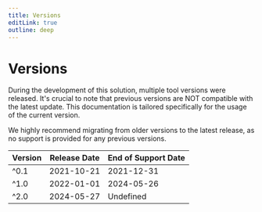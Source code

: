 ```yaml
---
title: Versions
editLink: true
outline: deep
---
```


# Versions

During the development of this solution, multiple tool versions were released. It's crucial to note that previous versions are NOT compatible with the latest update. This documentation is tailored specifically for the usage of the current version.

We highly recommend migrating from older versions to the latest release, as no support is provided for any previous versions.

| Version                                                | Release Date | End of Support Date |
|--------------------------------------------------------|--------------|---------------------|
| ^0.1 &nbsp; <Badge type="danger" text='Deprecated' />  | 2021-10-21   | 2021-12-31          |
| ^1.0 &nbsp; <Badge type="danger" text='Deprecated' />  | 2022-01-01   | 2024-05-26          |
| ^2.0 &nbsp; <Badge type="tip" text='Current' />        | 2024-05-27   | Undefined           |
